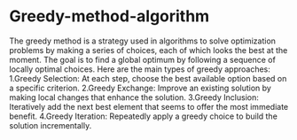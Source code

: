 # Greedy-method-algorithm
The greedy method is a strategy used in algorithms to solve optimization problems by making a series of choices, each of which looks the best at the moment. The goal is to find a global optimum by following a sequence of locally optimal choices.
Here are the main types of greedy approaches:
1.Greedy Selection: At each step, choose the best available option based on a specific criterion.
2.Greedy Exchange: Improve an existing solution by making local changes that enhance the solution.
3.Greedy Inclusion: Iteratively add the next best element that seems to offer the most immediate benefit.
4.Greedy Iteration: Repeatedly apply a greedy choice to build the solution incrementally.
